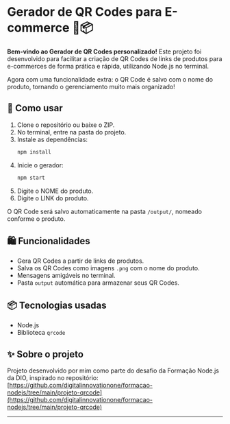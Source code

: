 
# Gerador de QR Codes para E-commerce 🛒📦

**Bem-vindo ao Gerador de QR Codes personalizado!**
Este projeto foi desenvolvido para facilitar a criação de QR Codes de links de produtos para e-commerces de forma prática e rápida, utilizando Node.js no terminal.

Agora com uma funcionalidade extra: o QR Code é salvo com o nome do produto, tornando o gerenciamento muito mais organizado!

## 🚀 Como usar
1. Clone o repositório ou baixe o ZIP.
2. No terminal, entre na pasta do projeto.
3. Instale as dependências:
   ```bash
   npm install
   ```
4. Inicie o gerador:
   ```bash
   npm start
   ```
5. Digite o NOME do produto.
6. Digite o LINK do produto.

O QR Code será salvo automaticamente na pasta `/output/`, nomeado conforme o produto.

## 🛍️ Funcionalidades
- Gera QR Codes a partir de links de produtos.
- Salva os QR Codes como imagens `.png` com o nome do produto.
- Mensagens amigáveis no terminal.
- Pasta `output` automática para armazenar seus QR Codes.

## 📦 Tecnologias usadas
- Node.js
- Biblioteca `qrcode`

## ✨ Sobre o projeto
Projeto desenvolvido por mim como parte do desafio da Formação Node.js da DIO, inspirado no repositório:
[https://github.com/digitalinnovationone/formacao-nodejs/tree/main/projeto-qrcode](https://github.com/digitalinnovationone/formacao-nodejs/tree/main/projeto-qrcode)

---

